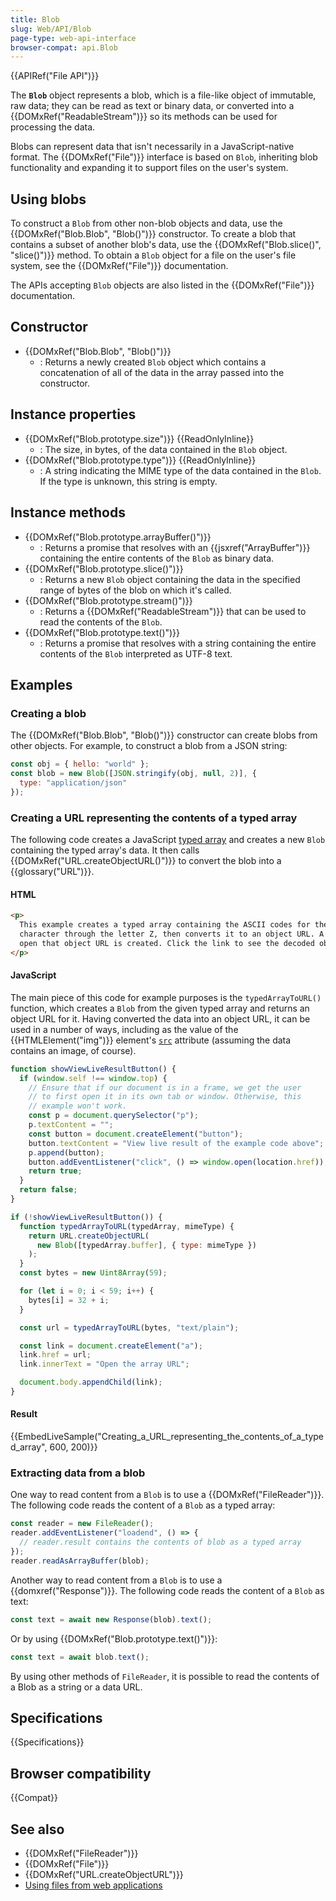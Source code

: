 ```yaml
---
title: Blob
slug: Web/API/Blob
page-type: web-api-interface
browser-compat: api.Blob
---
```


{{APIRef("File API")}}

The **`Blob`** object represents a blob, which is a file-like object of immutable, raw data; they can be read as text or binary data, or converted into a {{DOMxRef("ReadableStream")}} so its methods can be used for processing the data.

Blobs can represent data that isn't necessarily in a JavaScript-native format. The {{DOMxRef("File")}} interface is based on `Blob`, inheriting blob functionality and expanding it to support files on the user's system.

## Using blobs

To construct a `Blob` from other non-blob objects and data, use the {{DOMxRef("Blob.Blob", "Blob()")}} constructor. To create a blob that contains a subset of another blob's data, use the {{DOMxRef("Blob.slice()", "slice()")}} method. To obtain a `Blob` object for a file on the user's file system, see the {{DOMxRef("File")}} documentation.

The APIs accepting `Blob` objects are also listed in the {{DOMxRef("File")}} documentation.

## Constructor

- {{DOMxRef("Blob.Blob", "Blob()")}}
  - : Returns a newly created `Blob` object which contains a concatenation of all of the data in the array passed into the constructor.

## Instance properties

- {{DOMxRef("Blob.prototype.size")}} {{ReadOnlyInline}}
  - : The size, in bytes, of the data contained in the `Blob` object.
- {{DOMxRef("Blob.prototype.type")}} {{ReadOnlyInline}}
  - : A string indicating the MIME type of the data contained in the `Blob`. If the type is unknown, this string is empty.

## Instance methods

- {{DOMxRef("Blob.prototype.arrayBuffer()")}}
  - : Returns a promise that resolves with an {{jsxref("ArrayBuffer")}} containing the entire contents of the `Blob` as binary data.
- {{DOMxRef("Blob.prototype.slice()")}}
  - : Returns a new `Blob` object containing the data in the specified range of bytes of the blob on which it's called.
- {{DOMxRef("Blob.prototype.stream()")}}
  - : Returns a {{DOMxRef("ReadableStream")}} that can be used to read the contents of the `Blob`.
- {{DOMxRef("Blob.prototype.text()")}}
  - : Returns a promise that resolves with a string containing the entire contents of the `Blob` interpreted as UTF-8 text.

## Examples

### Creating a blob

The {{DOMxRef("Blob.Blob", "Blob()")}} constructor can create blobs from other objects. For example, to construct a blob from a JSON string:

```js
const obj = { hello: "world" };
const blob = new Blob([JSON.stringify(obj, null, 2)], {
  type: "application/json"
});
```

### Creating a URL representing the contents of a typed array

The following code creates a JavaScript [typed array](/en-US/docs/Web/JavaScript/Typed_arrays) and creates a new `Blob` containing the typed array's data. It then calls {{DOMxRef("URL.createObjectURL()")}} to convert the blob into a {{glossary("URL")}}.

#### HTML

```html
<p>
  This example creates a typed array containing the ASCII codes for the space
  character through the letter Z, then converts it to an object URL. A link to
  open that object URL is created. Click the link to see the decoded object URL.
</p>
```

#### JavaScript

The main piece of this code for example purposes is the `typedArrayToURL()` function, which creates a `Blob` from the given typed array and returns an object URL for it. Having converted the data into an object URL, it can be used in a number of ways, including as the value of the {{HTMLElement("img")}} element's [`src`](/en-US/docs/Web/HTML/Element/img#src) attribute (assuming the data contains an image, of course).

```js
function showViewLiveResultButton() {
  if (window.self !== window.top) {
    // Ensure that if our document is in a frame, we get the user
    // to first open it in its own tab or window. Otherwise, this
    // example won't work.
    const p = document.querySelector("p");
    p.textContent = "";
    const button = document.createElement("button");
    button.textContent = "View live result of the example code above";
    p.append(button);
    button.addEventListener("click", () => window.open(location.href));
    return true;
  }
  return false;
}

if (!showViewLiveResultButton()) {
  function typedArrayToURL(typedArray, mimeType) {
    return URL.createObjectURL(
      new Blob([typedArray.buffer], { type: mimeType })
    );
  }
  const bytes = new Uint8Array(59);

  for (let i = 0; i < 59; i++) {
    bytes[i] = 32 + i;
  }

  const url = typedArrayToURL(bytes, "text/plain");

  const link = document.createElement("a");
  link.href = url;
  link.innerText = "Open the array URL";

  document.body.appendChild(link);
}
```

#### Result

{{EmbedLiveSample("Creating_a_URL_representing_the_contents_of_a_typed_array", 600, 200)}}

### Extracting data from a blob

One way to read content from a `Blob` is to use a {{DOMxRef("FileReader")}}. The following code reads the content of a `Blob` as a typed array:

```js
const reader = new FileReader();
reader.addEventListener("loadend", () => {
  // reader.result contains the contents of blob as a typed array
});
reader.readAsArrayBuffer(blob);
```

Another way to read content from a `Blob` is to use a {{domxref("Response")}}. The following code reads the content of a `Blob` as text:

```js
const text = await new Response(blob).text();
```

Or by using {{DOMxRef("Blob.prototype.text()")}}:

```js
const text = await blob.text();
```

By using other methods of `FileReader`, it is possible to read the contents of a Blob as a string or a data URL.

## Specifications

{{Specifications}}

## Browser compatibility

{{Compat}}

## See also

- {{DOMxRef("FileReader")}}
- {{DOMxRef("File")}}
- {{DOMxRef("URL.createObjectURL")}}
- [Using files from web applications](/en-US/docs/Web/API/File_API/Using_files_from_web_applications)
